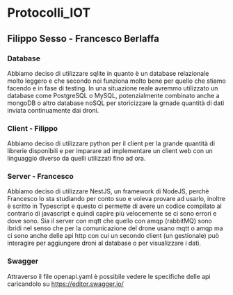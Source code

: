 Protocolli_IOT
==============

Filippo Sesso - Francesco Berlaffa
-----------------------------------


### Database

Abbiamo deciso di utilizzare sqlite in quanto è un database relazionale molto leggero e che secondo noi funziona molto bene per quello che stiamo facendo e in fase di testing. 
In una situazione reale avremmo utilizzato un database come PostgreSQL o MySQL, potenzialmente combinato anche a mongoDB o altro database noSQL per storicizzare la grnade quantità di dati inviata continuamente dai droni.


### Client - Filippo

Abbiamo deciso di utilizzare python per il client per la grande quantità di librerie disponibili e per imparare ad implementare un client web con un linguaggio diverso da quelli utilizzati fino ad ora.


### Server - Francesco

Abbiamo deciso di utilizzare NestJS, un framework di NodeJS, perchè Francesco lo sta studiando per conto suo e voleva provare ad usarlo, inoltre è scritto in Typescript e questo ci permette di avere un codice compilato al contrario di javascript e quindi capire più velocemente se ci sono errori e dove sono.
Sia il server con mqtt che quello con amqp (rabbitMQ) sono ibridi nel senso che per la comunicazione del drone usano mqtt o amqp ma ci sono anche delle api http con cui un secondo client (un gestionale) può interagire per aggiungere droni al database o per visualizzare i dati.


### Swagger

Attraverso il file openapi.yaml è possibile vedere le specifiche delle api caricandolo su https://editor.swagger.io/
